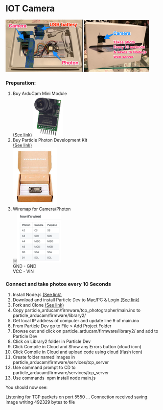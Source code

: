 # IOT Camera

<img src="cameraboard.png" width="50%"> <img src="camerashot.png" width="42%"><br>

### Preparation:

1. Buy ArduCam Mini Module <br>
<a href="https://www.amazon.com/Arducam-Module-Camera-Arduino-Mega2560/dp/B013JUKZ48">(See link)</a>
<img src="camera.jpg" width="20%"><br>
2. Buy Particle Photon Development Kit <br>
<a href="https://www.amazon.com/Particle-Development-Prototyping-Breadboard-Electronics/dp/B012D6UYTA">(See link)</a> <br>
<img src="photondevkit.jpg" width="30%"><br>
3. Wiremap for Camera/Photon <br>
￼<img src="3.png" width="30%"><br>
       GND - GND<br>
       VCC - VIN<br>

### Connect and take photos every 10 Seconds

1. Install Node.js <a href="https://nodejs.org/en/">(See link)</a> 
2. Download and install Particle Dev to Mac/PC & Login <a href="https://docs.particle.io/guide/tools-and-features/dev/">(See link)</a>  
3. Fork and Clone <a href="https://github.com/dmiddlecamp/particle_arducam">(See link)</a> 
4. Copy particle_arducam/firmware/tcp_photographer/main.ino to particle_arducam/firmware/library2/
5. Get local IP address of computer and update line 9 of main.ino
6. From Particle Dev go to File > Add Project Folder
7. Browse out and click on particle_arducam/firmware/library2/ and add to Particle Dev
8. Click on Library2 folder in Particle Dev 
9. Click Compile in Cloud and Show any Errors button (cloud icon)
10. Click Compile in Cloud and upload code using cloud (flash icon)
11. Create folder named images in particle_arducam/firmware/services/tcp_server
12. Use command prompt to CD to particle_arducam/firmware/services/tcp_server
13. Use commands  npm install node main.js

You should now see:

Listening for TCP packets on port 5550 ...
Connection received
saving image
writing 492329 bytes to file
